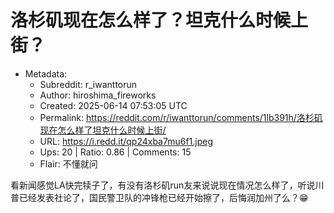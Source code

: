 # 洛杉矶现在怎么样了？坦克什么时候上街？

- Metadata:
  - Subreddit: r_iwanttorun
  - Author: hiroshima_fireworks
  - Created: 2025-06-14 07:53:05 UTC
  - Permalink: https://reddit.com/r/iwanttorun/comments/1lb391h/洛杉矶现在怎么样了坦克什么时候上街/
  - URL: https://i.redd.it/qp24xba7mu6f1.jpeg
  - Ups: 20 | Ratio: 0.86 | Comments: 15
  - Flair: 不懂就问


看新闻感觉LA快完犊子了，有没有洛杉矶run友来说说现在情况怎么样了，听说川普已经发表社论了，国民警卫队的冲锋枪已经开始擦了，后悔润加州了么？😁

